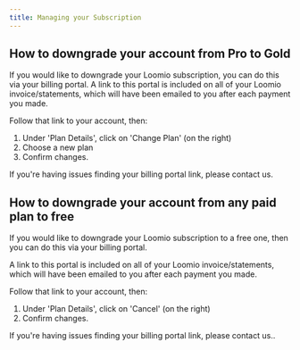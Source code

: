 ```yaml
---
title: Managing your Subscription
---
```


## How to downgrade your account from Pro to Gold

If you would like to downgrade your Loomio subscription, you can do this via your billing portal. A link to this portal is included on all of your Loomio invoice/statements, which will have been emailed to you after each payment you made.

Follow that link to your account, then:

1. Under 'Plan Details', click on 'Change Plan' (on the right)
2. Choose a new plan
3. Confirm changes.

If you're having issues finding your billing portal link, please contact us.

## How to downgrade your account from any paid plan to free

If you would like to downgrade your Loomio subscription to a free one, then you can do this via your billing portal.

A link to this portal is included on all of your Loomio invoice/statements, which will have been emailed to you after each payment you made.

Follow that link to your account, then:

1. Under 'Plan Details', click on 'Cancel' (on the right)
2. Confirm changes.

If you're having issues finding your billing portal link, please contact us..
